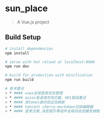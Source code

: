 # sun_place

> A Vue.js project

## Build Setup

``` bash
# install dependencies
npm install

# serve with hot reload at localhost:8080
npm run dev

# build for production with minification
npm run build

# 技术要点
> * #### vuex全局登录状态管理
> * #### axios发送请求及拦截，401错误重试
> * #### 双token身份验证及刷新
> * #### tencent cherry-markdown文档编辑器
> * #### 登录注册,消息提示等组件全局动态创建及销毁